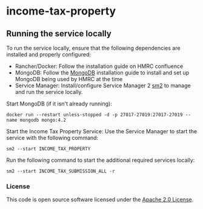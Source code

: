 
# income-tax-property

## Running the service locally

To run the service locally, ensure that the following dependencies are installed and properly configured:

- Rancher/Docker: Follow the installation guide on HMRC confluence 
- MongoDB: Follow the [MongoDB](https://docs.mongodb.com/manual/installation/) installation guide to install and set up MongoDB being used by HMRC at the time
- Service Manager: Install/configure Service Manager 2 [sm2](https://github.com/hmrc/sm2) to manage and run the service locally.

Start MongoDB (if it isn't already running):

    docker run --restart unless-stopped -d -p 27017-27019:27017-27019 --name mongodb mongo:4.2

Start the Income Tax Property Service: Use the Service Manager to start the service with the following command:

    sm2 --start INCOME_TAX_PROPERTY

Run the following command to start the additional required services locally:

    sm2 --start INCOME_TAX_SUBMISSION_ALL -r

### License

This code is open source software licensed under the [Apache 2.0 License]("http://www.apache.org/licenses/LICENSE-2.0.html").